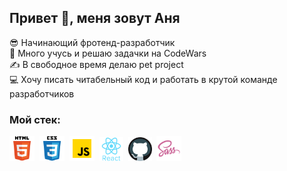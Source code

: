 ## Привет &#128075;, меня зовут Аня
	
&#128526; Начинающий фротенд-разработчик  
&#127919; Много учусь и решаю задачки на CodeWars  
&#9997; В свободное время делаю pet project  
&#128187; Хочу писать читабельный код и работать в крутой команде разработчиков

### Мой стек:

<img src="images/html.svg" title="html" alt="html" width="40" height="40"/>&nbsp;
<img src="images/css.svg" title="CSS" alt="CSS" width="40" height="40"/>&nbsp;
<img src="images/javascript.svg" title="javascript" alt="javascript" width="40" height="40"/>&nbsp;
<img src="images/react.svg" title="react" alt="react" width="38" height="38"/>&nbsp;
<img src="images/github.svg" title="git" alt="git" width="38" height="38"/>&nbsp;
<img src="images/sass.svg" title="sass" alt="sass" width="40" height="40"/>&nbsp;


<!--<a href= "https://www.instagram.com/">
<img src="images/telegram.svg" title="telegram" alt="telegram" width="20" height="20"/>
</a>&nbsp;
<a href= "https://www.instagram.com/">
<img src="images/Whatsapp.svg" title="Whatsapp" alt="Whatsapp" width="20" height="20"/>
</a>&nbsp;
<a href= "https://www.instagram.com/">
<img src="images/instagram.svg" title="instagram" alt="instagram" width="20" height="20"/>
</a>-->